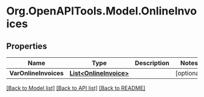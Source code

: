 # Org.OpenAPITools.Model.OnlineInvoices

## Properties

Name | Type | Description | Notes
------------ | ------------- | ------------- | -------------
**VarOnlineInvoices** | [**List&lt;OnlineInvoice&gt;**](OnlineInvoice.md) |  | [optional] 

[[Back to Model list]](../README.md#documentation-for-models) [[Back to API list]](../README.md#documentation-for-api-endpoints) [[Back to README]](../README.md)

